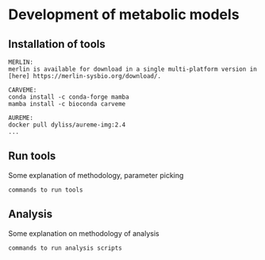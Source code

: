 # Development of metabolic models

## Installation of tools

```
MERLIN:
merlin is available for download in a single multi-platform version in [here] https://merlin-sysbio.org/download/.

CARVEME:
conda install -c conda-forge mamba
mamba install -c bioconda carveme

AUREME:
docker pull dyliss/aureme-img:2.4
...
```

## Run tools

Some explanation of methodology, parameter picking
```
commands to run tools 
```

## Analysis

Some explanation on methodology of analysis
```
commands to run analysis scripts
```

